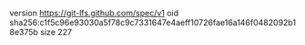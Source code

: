 version https://git-lfs.github.com/spec/v1
oid sha256:c1f5c96e93030a5f78c9c7331647e4aeff10726fae16a146f0482092b18e375b
size 227
